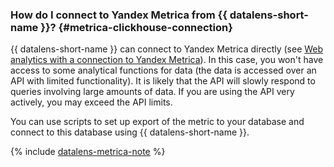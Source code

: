 ### How do I connect to Yandex Metrica from {{ datalens-short-name }}? {#metrica-clickhouse-connection}

{{ datalens-short-name }} can connect to Yandex Metrica directly (see [Web analytics with a connection to Yandex Metrica](../../../datalens/tutorials/data-from-metrica-visualization.md)). In this case, you won't have access to some analytical functions for data (the data is accessed over an API with limited functionality). It is likely that the API will slowly respond to queries involving large amounts of data. If you are using the API very actively, you may exceed the API limits.

You can use scripts to set up export of the metric to your database and connect to this database using {{ datalens-short-name }}.

{% include [datalens-metrica-note](../../../_includes/datalens/datalens-metrica-note.md) %}